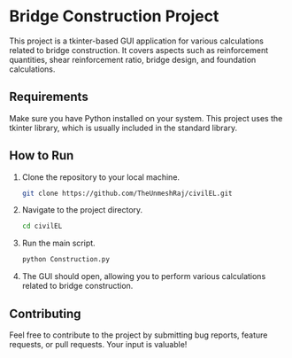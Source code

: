 # Bridge Construction Project

This project is a tkinter-based GUI application for various calculations related to bridge construction. It covers aspects such as reinforcement quantities, shear reinforcement ratio, bridge design, and foundation calculations.

## Requirements

Make sure you have Python installed on your system. This project uses the tkinter library, which is usually included in the standard library.

## How to Run

1. Clone the repository to your local machine.

    ```bash
    git clone https://github.com/TheUnmeshRaj/civilEL.git
    ```


2. Navigate to the project directory.

    ```bash
    cd civilEL
    ```

3. Run the main script.

    ```bash
    python Construction.py
    ```

4. The GUI should open, allowing you to perform various calculations related to bridge construction.

## Contributing

Feel free to contribute to the project by submitting bug reports, feature requests, or pull requests. Your input is valuable!
